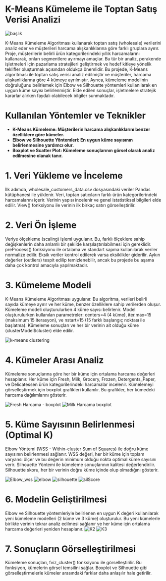 # K-Means Kümeleme ile Toptan Satış Verisi Analizi

![başlık](https://github.com/user-attachments/assets/1e31646b-c16e-44ed-ac13-5e71fc737e57)

K-Means Kümeleme Algoritması kullanarak toptan satış (wholesale) verilerini analiz eder ve müşterileri harcama alışkanlıklarına göre farklı gruplara ayırır. Proje, müşterilerin belirli ürün kategorilerindeki yıllık harcamalarını kullanarak, onları segmentlere ayırmayı amaçlar. Bu tür bir analiz, perakende işletmeleri için pazarlama stratejileri geliştirmek ve hedef kitleye yönelik teklifler oluşturmak açısından oldukça önemlidir. Bu projede, K-Means algoritması ile toptan satış verisi analiz edilmiştir ve müşteriler, harcama alışkanlıklarına göre 4 kümeye ayrılmıştır. Ayrıca, kümeleme modelinin doğruluğunu belirlemek için Elbow ve Silhouette yöntemleri kullanılarak en uygun küme sayısı belirlenmiştir. Elde edilen sonuçlar, işletmelere stratejik kararlar alırken faydalı olabilecek bilgiler sunmaktadır.

# Kullanılan Yöntemler ve Teknikler
- **K-Means Kümeleme: Müşterilerin harcama alışkanlıklarını benzer özelliklere göre kümeler.**
- **Elbow ve Silhouette Yöntemleri: En uygun küme sayısının belirlenmesine yardımcı olur.**
- **Boxplot ve Scatter Plot: Kümeleme sonuçlarının görsel olarak analiz edilmesine olanak tanır.**

# 1. Veri Yükleme ve İnceleme

İlk adımda, wholesale_customers_data.csv dosyasındaki veriler Pandas kütüphanesi ile yüklenir. Veri, toptan satıcıların farklı ürün kategorilerindeki harcamalarını içerir.
Verinin yapısı incelenir ve genel istatistiksel bilgileri elde edilir. View() fonksiyonu ile verinin ilk birkaç satırı görselleştirilir.

# 2. Veri Ön İşleme
Veriye ölçekleme (scaling) işlemi uygulanır. Bu, farklı ölçeklere sahip değişkenlerin daha anlamlı bir şekilde karşılaştırılabilmesi için gereklidir. preProcess() fonksiyonu ile ortalama ve standart sapma kullanılarak veriler normalize edilir.
Eksik veriler kontrol edilerek varsa eksiklikler giderilir.
Aykırı değerler (outliers) tespit edilip temizlenebilir, ancak bu projede bu aşama daha çok kontrol amacıyla yapılmaktadır.

# 3. Kümeleme Modeli
K-Means Kümeleme Algoritması uygulanır. Bu algoritma, verileri belirli sayıda kümeye ayırır ve her küme, benzer özelliklere sahip verilerden oluşur. Kümeleme modeli oluşturulurken 4 küme sayısı belirlenir.
Model oluşturulurken kullanılan parametreler: centers=4 (4 küme), iter.max=15 (maksimum 15 iterasyon), ve nstart=15 (15 farklı başlangıç noktası ile başlatma).
Kümeleme sonuçları ve her bir verinin ait olduğu küme (clusterModel$cluster) elde edilir.

![k-means clustering](https://github.com/user-attachments/assets/35756eea-a92b-4c18-b839-948a0ffabd22)


# 4. Kümeler Arası Analiz
Kümeleme sonuçlarına göre her bir küme için ortalama harcama değerleri hesaplanır. Her küme için Fresh, Milk, Grocery, Frozen, Detergents_Paper, ve Delicatessen ürün kategorilerindeki harcamalar incelenir.
Kümelemeyi görselleştirmek için boxplot grafikleri kullanılır. Bu grafikler, her kümedeki harcama dağılımlarını gösterir.

![Fresh Harcama - boxplot](https://github.com/user-attachments/assets/4e6d66cc-e69b-4ccd-b51f-65e0c4b592cf)
![Milk Harcama boxplot](https://github.com/user-attachments/assets/40ee9a51-be52-4174-a9b4-a6d30716de84)


# 5. Küme Sayısının Belirlenmesi (Optimal K)
Elbow Yöntemi (WSS - Within-cluster Sum of Squares) ile doğru küme sayısının belirlenmesi sağlanır. WSS değeri, her bir küme için toplam varyansı ölçer ve bu değerin minimum olduğu nokta optimal küme sayısını verir.
Silhouette Yöntemi ile kümeleme sonuçlarının kalitesi değerlendirilir. Silhouette skoru, her bir verinin doğru küme içinde olup olmadığını gösterir.

![Elbow_wss](https://github.com/user-attachments/assets/4c2b8288-7aba-41db-bcc1-abc0df531048)
![elbow](https://github.com/user-attachments/assets/fdcaab99-2883-4e3c-a54d-9102e829ed72)
![silhouette](https://github.com/user-attachments/assets/f5e0fa79-bed3-4538-9e0c-23a0b588d1d1)
![silScore](https://github.com/user-attachments/assets/e638f9e9-ecc7-433f-bc4b-4d65d10ca22e)


# 6. Modelin Geliştirilmesi

Elbow ve Silhouette yöntemleriyle belirlenen en uygun K değeri kullanılarak yeni kümeleme modelleri (2 küme ve 3 küme) oluşturulur.
Bu yeni kümelerle birlikte verinin tekrar analiz edilmesi sağlanır ve her küme için ortalama harcama değerleri yeniden hesaplanır.
![K2](https://github.com/user-attachments/assets/85873e32-4945-4bf0-9ed5-c0c7fe0c3c10)
![K3](https://github.com/user-attachments/assets/5f534c6d-6401-415f-89ee-a8cdc3c9c315)


# 7. Sonuçların Görselleştirilmesi
Kümeleme sonuçları, fviz_cluster() fonksiyonu ile görselleştirilir. Bu fonksiyon, kümelerin görsel temsilini sağlar.
Boxplot ve Silhouette gibi görselleştirmelerle kümeler arasındaki farklar daha anlaşılır hale getirilir.



























